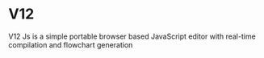 # V12
V12 Js is a simple portable browser based JavaScript editor with real-time compilation and flowchart generation
